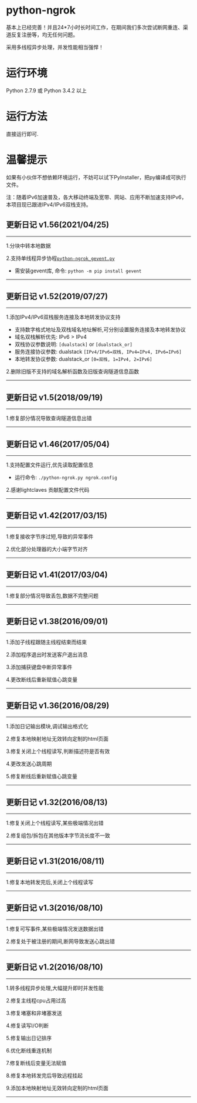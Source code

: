 # python-ngrok
基本上已经完善！并且24*7小时长时间工作，在期间我们多次尝试断网重连、渠道反复注册等，均无任何问题。

采用多线程异步处理，并发性能相当强悍！

# 运行环境
Python 2.7.9 或 Python 3.4.2 以上

# 运行方法
直接运行即可.

# 温馨提示
如果有小伙伴不想依赖环境运行，不妨可以试下PyInstaller，把py编译成可执行文件。

注：随着IPv6加速普及，各大移动终端及宽带、网站、应用不断加速支持IPv6，本项目现已跟进IPv4/IPv6双栈支持。

## 更新日记 v1.56(2021/04/25)

***

1.分块中转本地数据

2.支持单线程异步协程[`python-ngrok_gevent.py`](https://github.com/hauntek/python-ngrok/blob/master/python-ngrok_gevent.py)
- 需安装gevent库, 命令: `python -m pip install gevent`

***

## 更新日记 v1.52(2019/07/27)

***

1.添加IPv4/IPv6双栈服务连接及本地转发协议支持
- 支持数字格式地址及双栈域名地址解析,可分别设置服务连接及本地转发协议
- 域名双栈解析优先: IPv6 > IPv4
- 双栈协议参数说明: `[dualstack]` or `[dualstack_or]`
- 服务连接协议参数: dualstack `[IPv4/IPv6=双栈, IPv4=IPv4, IPv6=IPv6]`
- 本地转发协议参数: dualstack_or `[0=双栈, 1=IPv4, 2=IPv6]`

2.删除旧版不支持的域名解析函数及旧版查询隧道信息函数

***

## 更新日记 v1.5(2018/09/19)

***

1.修复部分情况导致查询隧道信息出错

***

## 更新日记 v1.46(2017/05/04)

***

1.支持配置文件运行,优先读取配置信息
- 运行命令: `./python-ngrok.py ngrok.config`

2.感谢lightclaves 贡献配置文件代码

***

## 更新日记 v1.42(2017/03/15)

***

1.修复接收字节序过短,导致的异常事件

2.优化部分处理器的大小端字节对齐

***

## 更新日记 v1.41(2017/03/04)

***

1.修复部分情况导致丢包,数据不完整问题

***

## 更新日记 v1.38(2016/09/01)

***

1.添加子线程跟随主线程结束而结束

2.添加程序退出时发送客户退出消息

3.添加捕获键盘中断异常事件

4.更改断线后重新赋值心跳变量

***

## 更新日记 v1.36(2016/08/29)

***

1.添加日记输出模块,调试输出格式化

2.修复本地映射地址无效转向定制的html页面

3.修复关闭上个线程读写,判断描述符是否有效

4.更改发送心跳周期

5.修复断线后重新赋值心跳变量

***

## 更新日记 v1.32(2016/08/13)

***

1.修复关闭上个线程读写,某些极端情况出错

2.修复组包/拆包在其他版本字节流长度不一致

***

## 更新日记 v1.31(2016/08/11)

***

1.修复本地转发完后,关闭上个线程读写

***

## 更新日记 v1.3(2016/08/10)

***

1.修复可写事件,某些极端情况发送数据出错

2.修复处于被注册的期间,断网导致发送心跳出错

***

## 更新日记 v1.2(2016/08/10)

***

1.转多线程异步处理,大幅提升即时并发性能

2.修复主线程cpu占用过高

3.修复堵塞和非堵塞发送

4.修复读写I/O判断

5.修复输出日记排序

6.优化断线重连机制

7.修复断线后变量无法赋值

8.修复本地转发完后导致远程挂起

9.添加本地映射地址无效转向定制的html页面

***

